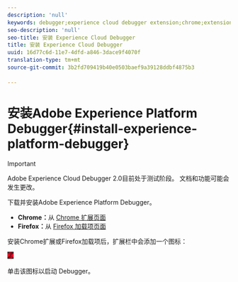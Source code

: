 ```yaml
---
description: 'null'
keywords: debugger;experience cloud debugger extension;chrome;extension;install
seo-description: 'null'
seo-title: 安装 Experience Cloud Debugger
title: 安装 Experience Cloud Debugger
uuid: 16d77c6d-11e7-4dfd-a846-3dace9f4070f
translation-type: tm+mt
source-git-commit: 3b2fd709419b40e0503baef9a39128ddbf4875b3

---
```



# 安装Adobe Experience Platform Debugger{#install-experience-platform-debugger}

> [!IMPORTANT]
>
> Adobe Experience Cloud Debugger 2.0目前处于测试阶段。 文档和功能可能会发生更改。

下载并安装Adobe Experience Platform Debugger。

* **Chrome：**&#x200B;从 [Chrome 扩展页面](https://chrome.google.com/webstore/detail/adobe-experience-cloud-de/ocdmogmohccmeicdhlhhgepeaijenapj)
* **Firefox：**&#x200B;从 [Firefox 加载项页面](https://addons.mozilla.org/en-US/firefox/addon/adobe-experience-platform-dbg/)

安装Chrome扩展或Firefox加载项后，扩展栏中会添加一个图标：

![](assets/start-icon.jpg)

单击该图标以启动 Debugger。

